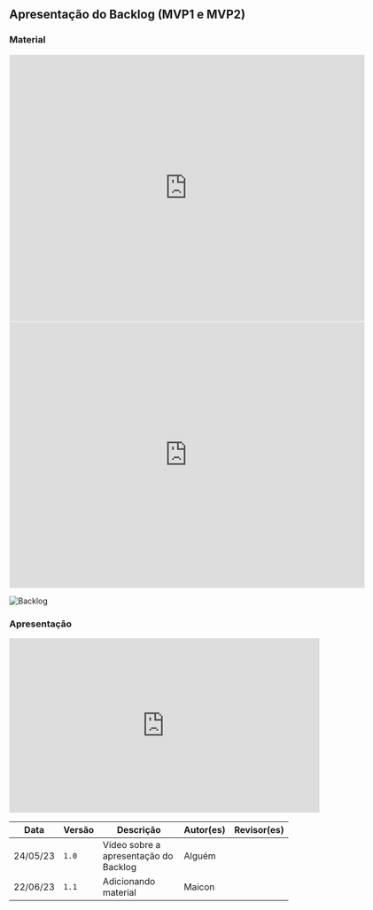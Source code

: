 ## Apresentação do Backlog (MVP1 e MVP2)

### Material
<iframe src='https://miro.com/app/board/uXjVMmS3Ge8=/?share_link_id=305468132627' width='100%' height='480px' style='min-width: 640px; min-height: 480px; background-color: #f4f4f4; border: 1px solid #efefef' sandbox='allow-same-origin allow-scripts allow-modals allow-popups allow-popups-to-escape-sandbox'></iframe>

<iframe src="https://docs.google.com/spreadsheets/d/1BByKMtw2mTWuHRrDaG2G6g-gfbWWK0qt8QIfiatT10Q/edit?usp=sharing" width='100%' height='480px' style='min-width: 640px; min-height: 480px; background-color: #f4f4f4; border: 1px solid #efefef' sandbox='allow-same-origin allow-scripts allow-modals allow-popups allow-popups-to-escape-sandbox'></iframe>

![Backlog](assets/backlog_un2.png)


### Apresentação

<iframe width="560" height="315" src="https://www.youtube.com/embed/IgNjzHosxWQ" title="YouTube video player" frameborder="0" allow="accelerometer; autoplay; clipboard-write; encrypted-media; gyroscope; picture-in-picture; web-share" allowfullscreen></iframe>

Data | Versão | Descrição | Autor(es) | Revisor(es)
---- | ------ | --------- | ----- | ---------
24/05/23 | `1.0` | Vídeo sobre a apresentação do Backlog | Alguém 
22/06/23 | `1.1` | Adicionando material | Maicon 
